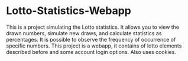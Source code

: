 # Lotto-Statistics-Webapp

This is a project simulating the Lotto statistics. It allows you to view the drawn numbers, simulate new draws, and calculate statistics as percentages.
It is possible to observe the frequency of occurrence of specific numbers. This project is a webapp, it contains of lotto elements described before and some account login
options. Also uses cookies.

